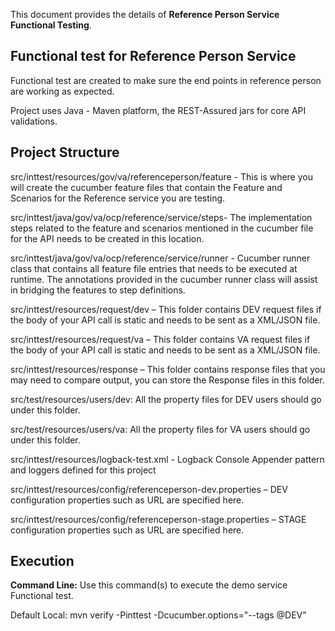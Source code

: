 This document provides the details of **Reference Person Service Functional Testing**.

## Functional test for Reference Person Service ##
Functional test are created to make sure the end points in reference person are working as expected.

Project uses Java - Maven platform, the REST-Assured jars for core API validations.

## Project Structure ##

src/inttest/resources/gov/va/referenceperson/feature - This is where you will create the cucumber feature files that contain the Feature
and Scenarios for the Reference service you are testing.

src/inttest/java/gov/va/ocp/reference/service/steps- The implementation steps related to the feature
and scenarios mentioned in the cucumber file for the API needs to be created in this location. 

src/inttest/java/gov/va/ocp/reference/service/runner - Cucumber runner class that contains all feature file entries that needs to be executed at runtime.
The annotations provided in the cucumber runner class will assist in bridging the features to step definitions.

src/inttest/resources/request/dev – This folder contains DEV request files if the body of your API call is static and needs to be sent as a XML/JSON file.

src/inttest/resources/request/va – This folder contains VA request files if the body of your API call is static and needs to be sent as a XML/JSON file.

src/inttest/resources/response – This folder contains response files that you may need to compare output, you can store the Response files in this folder. 


src/test/resources/users/dev: All the property files for DEV users should go under this folder.

src/test/resources/users/va: All the property files for VA users should go under this folder.

src/inttest/resources/logback-test.xml - Logback Console Appender pattern and loggers defined for this project

src/inttest/resources/config/referenceperson-dev.properties – DEV configuration properties such as URL are specified here.

src/inttest/resources/config/referenceperson-stage.properties – STAGE configuration properties such as URL are specified here.

## Execution ##
**Command Line:** Use this command(s) to execute the demo service Functional test. 

Default Local: mvn verify -Pinttest -Dcucumber.options="--tags @DEV"

